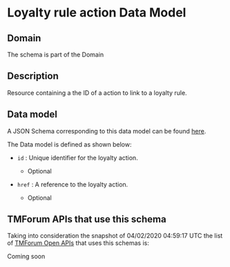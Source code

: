 # Loyalty rule action Data Model

## Domain

The  schema is part of the  Domain

## Description

Resource containing a the ID of a action to link to a loyalty rule.

## Data model

A JSON Schema corresponding to this data model can be found
[here](https://github.com/tmforum-rand/schemas/blob/candidates/Product/LoyaltyRuleAction.schema.json).

The Data model is defined as shown below:

- `id` : Unique identifier for the loyalty action.

  - Optional


- `href` : A reference to the loyalty action.

  - Optional






## TMForum APIs that use this schema

Taking into consideration the snapshot of 04/02/2020 04:59:17 UTC the list of [TMForum Open APIs](https://www.tmforum.org/open-apis/) that uses this schemas is:

Coming soon